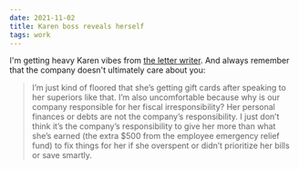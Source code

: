 ```yaml
---
date: 2021-11-02
title: Karen boss reveals herself
tags: work
---
```


I'm getting heavy Karen vibes from [the letter writer](https://www.askamanager.org/2021/10/my-employee-wasnt-respectful-enough-after-the-company-messed-up-her-paycheck.html). And always remember that the company doesn't ultimately care about you:

> I’m just kind of floored that she’s getting gift cards after speaking to her superiors like that. I’m also uncomfortable because why is our company responsible for her fiscal irresponsibility? Her personal finances or debts are not the company’s responsibility. I just don’t think it’s the company’s responsibility to give her more than what she’s earned (the extra $500 from the employee emergency relief fund) to fix things for her if she overspent or didn’t prioritize her bills or save smartly.